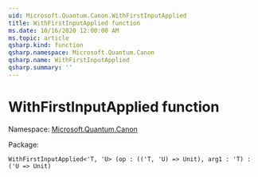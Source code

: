 ```yaml
---
uid: Microsoft.Quantum.Canon.WithFirstInputApplied
title: WithFirstInputApplied function
ms.date: 10/16/2020 12:00:00 AM
ms.topic: article
qsharp.kind: function
qsharp.namespace: Microsoft.Quantum.Canon
qsharp.name: WithFirstInputApplied
qsharp.summary: ''
---
```


# WithFirstInputApplied function

Namespace: [Microsoft.Quantum.Canon](xref:Microsoft.Quantum.Canon)

Package: [](https://nuget.org/packages/)




```Q#
WithFirstInputApplied<'T, 'U> (op : (('T, 'U) => Unit), arg1 : 'T) : ('U => Unit)
```
